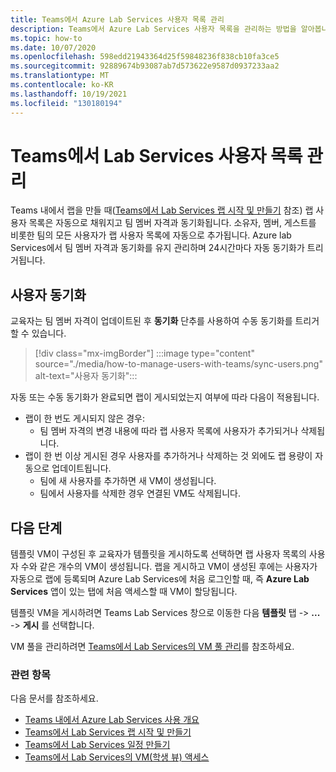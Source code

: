 ```yaml
---
title: Teams에서 Azure Lab Services 사용자 목록 관리
description: Teams에서 Azure Lab Services 사용자 목록을 관리하는 방법을 알아봅니다.
ms.topic: how-to
ms.date: 10/07/2020
ms.openlocfilehash: 598edd21943364d25f59848236f838cb10fa3ce5
ms.sourcegitcommit: 92889674b93087ab7d573622e9587d0937233aa2
ms.translationtype: MT
ms.contentlocale: ko-KR
ms.lasthandoff: 10/19/2021
ms.locfileid: "130180194"
---
```

# <a name="manage-lab-services-user-lists-from-teams"></a>Teams에서 Lab Services 사용자 목록 관리

Teams 내에서 랩을 만들 때([Teams에서 Lab Services 랩 시작 및 만들기](how-to-get-started-create-lab-within-teams.md) 참조) 랩 사용자 목록은 자동으로 채워지고 팀 멤버 자격과 동기화됩니다. 소유자, 멤버, 게스트를 비롯한 팀의 모든 사용자가 랩 사용자 목록에 자동으로 추가됩니다. Azure lab Services에서 팀 멤버 자격과 동기화를 유지 관리하며 24시간마다 자동 동기화가 트리거됩니다. 

## <a name="sync-users"></a>사용자 동기화

교육자는 팀 멤버 자격이 업데이트된 후 **동기화** 단추를 사용하여 수동 동기화를 트리거할 수 있습니다. 

> [!div class="mx-imgBorder"]
> :::image type="content" source="./media/how-to-manage-users-with-teams/sync-users.png" alt-text="사용자 동기화":::

자동 또는 수동 동기화가 완료되면 랩이 게시되었는지 여부에 따라 다음이 적용됩니다.

* 랩이 한 번도 게시되지 않은 경우:
    * 팀 멤버 자격의 변경 내용에 따라 랩 사용자 목록에 사용자가 추가되거나 삭제됩니다. 
* 랩이 한 번 이상 게시된 경우 사용자를 추가하거나 삭제하는 것 외에도 랩 용량이 자동으로 업데이트됩니다.
    * 팀에 새 사용자를 추가하면 새 VM이 생성됩니다.
    * 팀에서 사용자를 삭제한 경우 연결된 VM도 삭제됩니다.

## <a name="next-steps"></a>다음 단계

템플릿 VM이 구성된 후 교육자가 템플릿을 게시하도록 선택하면 랩 사용자 목록의 사용자 수와 같은 개수의 VM이 생성됩니다. 랩을 게시하고 VM이 생성된 후에는 사용자가 자동으로 랩에 등록되며 Azure Lab Services에 처음 로그인할 때, 즉 **Azure Lab Services** 앱이 있는 탭에 처음 액세스할 때 VM이 할당됩니다. 

템플릿 VM을 게시하려면 Teams Lab Services 창으로 이동한 다음 **템플릿** 탭 -> **...**  -> **게시** 를 선택합니다.

VM 풀을 관리하려면 [Teams에서 Lab Services의 VM 풀 관리](how-to-manage-vm-pool-within-teams.md)를 참조하세요.

### <a name="also-review"></a>관련 항목

다음 문서를 참조하세요.

- [Teams 내에서 Azure Lab Services 사용 개요](lab-services-within-teams-overview.md)
- [Teams에서 Lab Services 랩 시작 및 만들기](how-to-get-started-create-lab-within-teams.md)
- [Teams에서 Lab Services 일정 만들기](how-to-create-schedules-within-teams.md)
- [Teams에서 Lab Services의 VM(학생 뷰) 액세스](how-to-access-vm-for-students-within-teams.md)

